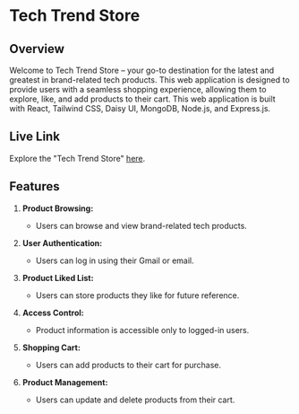 # Tech Trend Store

## Overview

Welcome to Tech Trend Store – your go-to destination for the latest and greatest in brand-related tech products. This web application is designed to provide users with a seamless shopping experience, allowing them to explore, like, and add products to their cart. This web application is built with React, Tailwind CSS, Daisy UI, MongoDB, Node.js, and Express.js.

## Live Link

Explore the "Tech Trend Store" [here](https://my-tenth-assignment-5a6bc.web.app).

## Features

1. **Product Browsing:**

   - Users can browse and view brand-related tech products.

2. **User Authentication:**

   - Users can log in using their Gmail or email.

3. **Product Liked List:**

   - Users can store products they like for future reference.

4. **Access Control:**

   - Product information is accessible only to logged-in users.

5. **Shopping Cart:**

   - Users can add products to their cart for purchase.

6. **Product Management:**
   - Users can update and delete products from their cart.
